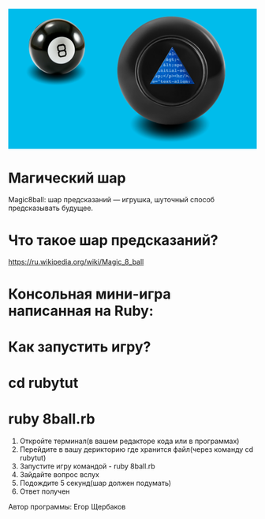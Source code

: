 ![Image alt](https://github.com/yegorch/ruby-8ball/blob/main/ball.png)


# Магический шар
Magic8ball: шар предсказаний — игрушка, шуточный способ предсказывать будущее.

# Что такое шар предсказаний?
https://ru.wikipedia.org/wiki/Magic_8_ball

# Консольная мини-игра написанная на Ruby:
# Как запустить игру?

# cd rubytut
# ruby 8ball.rb

1. Откройте терминал(в вашем редакторе кода или в программах)
2. Перейдите в вашу дерикторию где хранится файл(через команду cd rubytut) 
3. Запустите игру командой - ruby 8ball.rb
4. Зайдайте вопрос вслух
5. Подождите 5 секунд(шар должен подумать)
6. Ответ получен


Автор программы: Егор Щербаков
